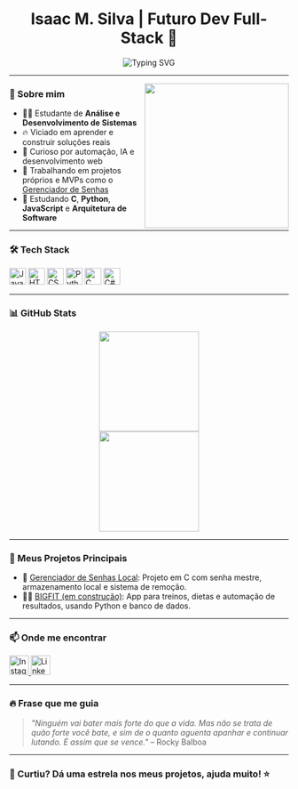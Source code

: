 <h1 align="center">Isaac M. Silva | Futuro Dev Full-Stack 🚀</h1>

<p align="center">
  <img src="https://readme-typing-svg.demolab.com?font=Fira+Code&duration=2000&pause=500&color=F75C7E&center=true&vCenter=true&width=435&lines=Olá%2C+eu+sou+o+Big!;Dev+em+construção...;Aprendendo+e+evoluindo+todo+dia!;Bem-vindo+ao+meu+repositório!+😎" alt="Typing SVG" />
</p>

---

<img align="right" height="260" src="https://media3.giphy.com/media/v1.Y2lkPTc5MGI3NjExY2t4bm1oaHd1MGFuMjBmazc0b2F6Z2UxNjhod3AzbWNxdnJ2OW8yZCZlcD12MV9pbnRlcm5hbF9naWZfYnlfaWQmY3Q9Zw/78XCFBGOlS6keY1Bil/giphy.gif" />

### 🧠 Sobre mim

- 👨‍💻 Estudante de **Análise e Desenvolvimento de Sistemas**
- 🔥 Viciado em aprender e construir soluções reais
- 🧩 Curioso por automação, IA e desenvolvimento web
- 💼 Trabalhando em projetos próprios e MVPs como o [Gerenciador de Senhas](#)
- 📌 Estudando **C**, **Python**, **JavaScript** e **Arquitetura de Software**

---

### 🛠️ Tech Stack

<div align="left">
  <img src="https://cdn.jsdelivr.net/gh/devicons/devicon/icons/javascript/javascript-original.svg" height="30" alt="JavaScript" />
  <img src="https://cdn.jsdelivr.net/gh/devicons/devicon/icons/html5/html5-original.svg" height="30" alt="HTML5" />
  <img src="https://cdn.jsdelivr.net/gh/devicons/devicon/icons/css3/css3-original.svg" height="30" alt="CSS3" />
  <img src="https://cdn.jsdelivr.net/gh/devicons/devicon/icons/python/python-original.svg" height="30" alt="Python" />
  <img src="https://cdn.jsdelivr.net/gh/devicons/devicon/icons/c/c-original.svg" height="30" alt="C" />
  <img src="https://cdn.jsdelivr.net/gh/devicons/devicon/icons/csharp/csharp-original.svg" height="30" alt="C#" />
</div>

---

### 📊 GitHub Stats

<div align="center">
  <img height="180em" src="https://github-readme-stats.vercel.app/api?username=DevBig9&show_icons=true&theme=radical&count_private=true&hide=prs"/>
  <br>
  <img height="180em" src="https://github-readme-stats.vercel.app/api/top-langs/?username=DevBig9&layout=compact&theme=radical"/>
</div>

---

### 💼 Meus Projetos Principais

- 🔐 [Gerenciador de Senhas Local](https://github.com/DevBig9/Gerenciador-de-Senhas-Local): Projeto em C com senha mestre, armazenamento local e sistema de remoção.
- 🏋️‍♂️ [BIGFIT (em construção)](#): App para treinos, dietas e automação de resultados, usando Python e banco de dados.

---

### 📫 Onde me encontrar

<div align="left">
  <a href="https://www.instagram.com/eubig_0/" target="_blank">
    <img src="https://img.shields.io/static/v1?message=Instagram&logo=instagram&label=&color=E4405F&logoColor=white&labelColor=&style=for-the-badge" height="35" alt="Instagram" />
  </a>
  <a href="https://www.linkedin.com/in/isaac-m-silva-3765ab35a/" target="_blank">
    <img src="https://img.shields.io/static/v1?message=LinkedIn&logo=linkedin&label=&color=0077B5&logoColor=white&labelColor=&style=for-the-badge" height="35" alt="LinkedIn" />
  </a>
</div>

---

### 🔥 Frase que me guia

> *"Ninguém vai bater mais forte do que a vida. Mas não se trata de quão forte você bate, e sim de o quanto aguenta apanhar e continuar lutando. É assim que se vence."* – Rocky Balboa


---

### 🧠 Curtiu? Dá uma estrela nos meus projetos, ajuda muito! ⭐
